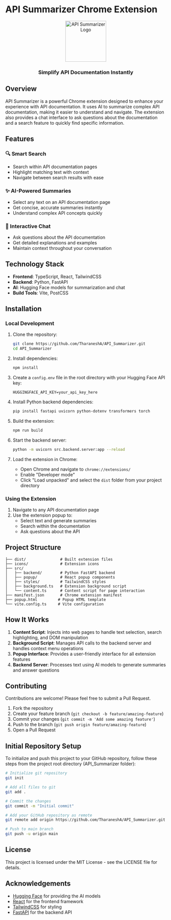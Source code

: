# API Summarizer Chrome Extension

<div align="center">
  <img src="icons/icon128.png" alt="API Summarizer Logo" width="128" height="128">
  <h3>Simplify API Documentation Instantly</h3>
</div>

## Overview

API Summarizer is a powerful Chrome extension designed to enhance your experience with API documentation. It uses AI to summarize complex API documentation, making it easier to understand and navigate. The extension also provides a chat interface to ask questions about the documentation and a search feature to quickly find specific information.

## Features

### 🔍 Smart Search
- Search within API documentation pages
- Highlight matching text with context
- Navigate between search results with ease

### ✨ AI-Powered Summaries
- Select any text on an API documentation page
- Get concise, accurate summaries instantly
- Understand complex API concepts quickly

### 💬 Interactive Chat
- Ask questions about the API documentation
- Get detailed explanations and examples
- Maintain context throughout your conversation

## Technology Stack

- **Frontend**: TypeScript, React, TailwindCSS
- **Backend**: Python, FastAPI
- **AI**: Hugging Face models for summarization and chat
- **Build Tools**: Vite, PostCSS

## Installation

### Local Development

1. Clone the repository:
   ```bash
   git clone https://github.com/TharaneshA/API_Summarizer.git
   cd API_Summarizer
   ```

2. Install dependencies:
   ```bash
   npm install
   ```

3. Create a `config.env` file in the root directory with your Hugging Face API key:
   ```
   HUGGINGFACE_API_KEY=your_api_key_here
   ```

4. Install Python backend dependencies:
   ```bash
   pip install fastapi uvicorn python-dotenv transformers torch
   ```

5. Build the extension:
   ```bash
   npm run build
   ```

6. Start the backend server:
   ```bash
   python -m uvicorn src.backend.server:app --reload
   ```

7. Load the extension in Chrome:
   - Open Chrome and navigate to `chrome://extensions/`
   - Enable "Developer mode"
   - Click "Load unpacked" and select the `dist` folder from your project directory

### Using the Extension

1. Navigate to any API documentation page
2. Use the extension popup to:
   - Select text and generate summaries
   - Search within the documentation
   - Ask questions about the API

## Project Structure

```
├── dist/               # Built extension files
├── icons/              # Extension icons
├── src/
│   ├── backend/        # Python FastAPI backend
│   ├── popup/          # React popup components
│   ├── styles/         # TailwindCSS styles
│   ├── background.ts   # Extension background script
│   └── content.ts      # Content script for page interaction
├── manifest.json       # Chrome extension manifest
├── popup.html         # Popup HTML template
└── vite.config.ts     # Vite configuration
```

## How It Works

1. **Content Script**: Injects into web pages to handle text selection, search highlighting, and DOM manipulation
2. **Background Script**: Manages API calls to the backend server and handles context menu operations
3. **Popup Interface**: Provides a user-friendly interface for all extension features
4. **Backend Server**: Processes text using AI models to generate summaries and answer questions

## Contributing

Contributions are welcome! Please feel free to submit a Pull Request.

1. Fork the repository
2. Create your feature branch (`git checkout -b feature/amazing-feature`)
3. Commit your changes (`git commit -m 'Add some amazing feature'`)
4. Push to the branch (`git push origin feature/amazing-feature`)
5. Open a Pull Request

## Initial Repository Setup

To initialize and push this project to your GitHub repository, follow these steps from the project root directory (API_Summarizer folder):

```bash
# Initialize git repository
git init

# Add all files to git
git add .

# Commit the changes
git commit -m "Initial commit"

# Add your GitHub repository as remote
git remote add origin https://github.com/TharaneshA/API_Summarizer.git

# Push to main branch
git push -u origin main
```

## License

This project is licensed under the MIT License - see the LICENSE file for details.

## Acknowledgements

- [Hugging Face](https://huggingface.co/) for providing the AI models
- [React](https://reactjs.org/) for the frontend framework
- [TailwindCSS](https://tailwindcss.com/) for styling
- [FastAPI](https://fastapi.tiangolo.com/) for the backend API